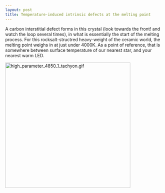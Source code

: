 ```yaml
---
layout: post
title: Temperature-induced intrinsic defects at the melting point
---
```


A carbon interstitial defect forms in this crystal (look towards the front! and watch the loop several times), in what is essentially the start of the melting process.
For this rocksalt-structred heavy-weight of the ceramic world, the melting point weighs in at just under 4000K.
As a point of reference, that is somewhere between surface temperature of our nearest star, and your nearest warm LED.
<p><img src="./../images/high_parameter_4850_1_tachyon.gif" alt="high_parameter_4850_1_tachyon.gif    " style="width:400px;height:400px;" /></p>
